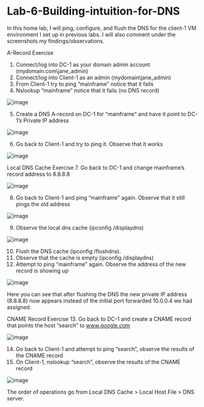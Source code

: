 # Lab-6-Building-intuition-for-DNS
In this home lab, I will ping, configure, and flush the DNS for the client-1 VM environment I set up in previous labs. I will also comment under the screenshots my findings/observations.


A-Record Exercise
1.	Connect/log into DC-1 as your domain admin account (mydomain.com\jane_admin)
2.	Connect/log into Client-1 as an admin (mydomain\jane_admin)
3.	From Client-1 try to ping “mainframe” notice that it fails
4.	Nslookup “mainframe” notice that it fails (no DNS record)

![image](https://github.com/user-attachments/assets/1c142881-9e70-42ce-8eff-9a44ad570fdd)

 
5.	Create a DNS A-record on DC-1 for “mainframe” and have it point to DC-1’s Private IP address

![image](https://github.com/user-attachments/assets/2a167ea5-4e95-4b05-98af-346192aeebd8)

 
6.	Go back to Client-1 and try to ping it. Observe that it works
 
![image](https://github.com/user-attachments/assets/7cc3cbb4-7ce7-4a2c-91fc-87efb828b0ca)


Local DNS Cache Exercise
7.	Go back to DC-1 and change mainframe’s record address to 8.8.8.8

![image](https://github.com/user-attachments/assets/84296ff6-b388-4fd4-aae8-14f2ec3cfabb)

 
8.	Go back to Client-1 and ping “mainframe” again. Observe that it still pings the old address

![image](https://github.com/user-attachments/assets/50a09d29-f37e-4b96-8512-bc0e4d5085b8)

 
9.	Observe the local dns cache (ipconfig /displaydns)

![image](https://github.com/user-attachments/assets/2e2aa513-b23d-4bac-acb1-448b33c41fca)

 
10.	Flush the DNS cache (ipconfig /flushdns).
11.	Observe that the cache is empty (ipconfig /displaydns)
12.	Attempt to ping “mainframe” again. Observe the address of the new record is showing up

![image](https://github.com/user-attachments/assets/a244e852-42db-4855-8b8f-9443b6525104)

 
Here you can see that after flushing the DNS the new private IP address (8.8.8.8) now appears instead of the initial port forwarded 10.0.0.4 we had assigned.

CNAME Record Exercise
13.	Go back to DC-1 and create a CNAME record that points the host “search” to www.google.com

![image](https://github.com/user-attachments/assets/1dc60c25-e8ab-426f-a912-dc93a6302de4)

 
14.	Go back to Client-1 and attempt to ping “search”, observe the results of the CNAME record
15.	On Client-1, nslookup “search”, observe the results of the CNAME record
 
![image](https://github.com/user-attachments/assets/74727f38-0d83-4b5a-aa4d-f8decfa3e16b)

The order of operations go from Local DNS Cache > Local Host File > DNS server.

